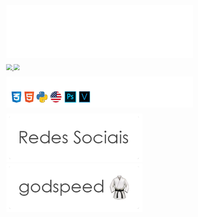 ![Prazer, Tavinho!](https://raw.githubusercontent.com/otaviobizulli/otaviobizulli/main/prazertavinho.png)

<div>
  <a href="https://github.com/otaviobizulli">
  <img height="150em" src="https://github-readme-stats.vercel.app/api?username=otaviobizulli&show_icons=true&theme=graywhite&include_all_commits=true&count_private=true"/>
  <img height="150em" src="https://github-readme-stats.vercel.app/api/top-langs/?username=otaviobizulli&layout=compact&langs_count=7&theme=graywhite"/>
</div>

  
![Skills:](https://raw.githubusercontent.com/otaviobizulli/otaviobizulli/main/skills.png)
  
<div>
  <a href="https://linktr.ee/tavin"> 
  <img src="https://raw.githubusercontent.com/otaviobizulli/otaviobizulli/main/socialmedia.png"/>
  <a href="https://www.youtube.com/watch?v=76C0oX31YUQ"> 
  <img src="https://raw.githubusercontent.com/otaviobizulli/otaviobizulli/main/godspeed.png"/>
</div> 

